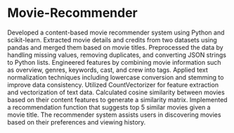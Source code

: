 # Movie-Recommender
Developed a content-based movie recommender system using Python and scikit-learn.
Extracted movie details and credits from two datasets using pandas and merged them based on movie titles.
Preprocessed the data by handling missing values, removing duplicates, and converting JSON strings to Python lists.
Engineered features by combining movie information such as overview, genres, keywords, cast, and crew into tags.
Applied text normalization techniques including lowercase conversion and stemming to improve data consistency.
Utilized CountVectorizer for feature extraction and vectorization of text data.
Calculated cosine similarity between movies based on their content features to generate a similarity matrix.
Implemented a recommendation function that suggests top 5 similar movies given a movie title.
The recommender system assists users in discovering movies based on their preferences and viewing history.

